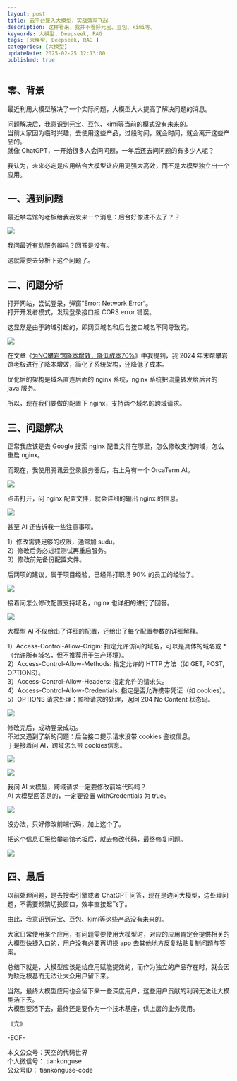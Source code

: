 ```yaml
---
layout: post  
title: 云平台接入大模型，实战效率飞起  
description: 这样看来，我并不看好元宝、豆包、kimi等。  
keywords: 大模型, Deepseek, RAG 
tags: [大模型, Deepseek, RAG ]  
categories: [大模型]  
updateDate: 2025-02-25 12:13:00  
published: true  
---
```



## 零、背景  


最近利用大模型解决了一个实际问题，大模型大大提高了解决问题的消息。  


问题解决后，我意识到元宝、豆包、kimi等当前的模式没有未来的。  
当前大家因为临时兴趣，去使用这些产品，过段时间，就会时间，就会离开这些产品的。  
就像 ChatGPT，一开始很多人会问问题，一年后还去问问题的有多少人呢？  


我认为，未来必定是应用结合大模型让应用更强大高效，而不是大模型独立出一个应用。  


## 一、遇到问题  


最近攀岩馆的老板给我我发来一个消息：后台好像进不去了？？  


![](https://res2025.tiankonguse.com/images/2025/02/25/001.png) 


我问最近有动服务器吗？回答是没有。  


这就需要去分析下这个问题了。  


## 二、问题分析  


打开网站，尝试登录，弹窗”Error: Network Error“。  
打开开发者模式，发现登录接口报 CORS error 错误。  


这显然是由于跨域引起的，即网页域名和后台接口域名不同导致的。  


![](https://res2025.tiankonguse.com/images/2025/02/25/002.png) 


在文章《[为NC攀岩馆降本增效，降低成本70%](https://mp.weixin.qq.com/s/YRS3WSL1tUs85NKTgTpbHA)》中我提到，我 2024 年末帮攀岩馆老板进行了降本增效，简化了系统架构，还降低了成本。  


优化后的架构是域名直连后面的 nginx 系统，nginx 系统把流量转发给后台的 java 服务。  


所以，现在我们要做的配置下 nginx，支持两个域名的跨域请求。  


## 三、问题解决  



正常我应该是去 Google 搜索 nginx 配置文件在哪里，怎么修改支持跨域，怎么重启 nginx。  


而现在，我使用腾讯云登录服务器后，右上角有一个 OrcaTerm AI。  


![](https://res2025.tiankonguse.com/images/2025/02/25/003.png) 


点击打开，问 nginx 配置文件，就会详细的输出 nginx 的信息。  


![](https://res2025.tiankonguse.com/images/2025/02/25/004.png) 



甚至 AI 还告诉我一些注意事项。  


1）修改需要足够的权限，通常加 sudu。  
2）修改后务必进程测试再重启服务。  
3）修改前先备份配置文件。  


后两项的建议，属于项目经验，已经吊打职场 90% 的员工的经验了。  


![](https://res2025.tiankonguse.com/images/2025/02/25/005.png) 


接着问怎么修改配置支持域名，nginx 也详细的进行了回答。  


![](https://res2025.tiankonguse.com/images/2025/02/25/006.png) 


大模型 AI 不仅给出了详细的配置，还给出了每个配置参数的详细解释。  


1）Access-Control-Allow-Origin: 指定允许访问的域名，可以是具体的域名或 *（允许所有域名，但不推荐用于生产环境）。  
2）Access-Control-Allow-Methods: 指定允许的 HTTP 方法（如 GET, POST, OPTIONS）。  
3）Access-Control-Allow-Headers: 指定允许的请求头。  
4）Access-Control-Allow-Credentials: 指定是否允许携带凭证（如 cookies）。  
5）OPTIONS 请求处理：预检请求的处理，返回 204 No Content 状态码。  


![](https://res2025.tiankonguse.com/images/2025/02/25/007.png) 


修改完后，成功登录成功。  
不过又遇到了新的问题：后台接口提示请求没带 cookies 鉴权信息。  
于是接着问 AI，跨域怎么带 cookies信息。  


![](https://res2025.tiankonguse.com/images/2025/02/25/008.png) 


![](https://res2025.tiankonguse.com/images/2025/02/25/009.png) 



我问 AI 大模型，跨域请求一定要修改前端代码吗？  
AI 大模型回答是的，一定要设置 withCredentials 为 true。  


![](https://res2025.tiankonguse.com/images/2025/02/25/010.png) 



没办法，只好修改前端代码，加上这个了。  


把这个信息汇报给攀岩馆老板后，就去修改代码，最终修复问题。  


![](https://res2025.tiankonguse.com/images/2025/02/25/011.png) 


## 四、最后  


以前处理问题，是去搜索引擎或者 ChatGPT 问答，现在是边问大模型，边处理问题，不需要频繁切换窗口，效率直接起飞了。  


由此，我意识到元宝、豆包、kimi等这些产品没有未来的。  


大家日常使用某个应用，有问题需要使用大模型时，对应的应用肯定会提供相关的大模型快捷入口的，用户没有必要再切换 app 去其他地方反复粘贴复制问题与答案。  


总结下就是，大模型应该是给应用赋能提效的，而作为独立的产品存在时，就会因为缺乏根基而无法让大众用户留下来。  


当然，最终大模型应用也会留下来一些深度用户，这些用户贡献的利润无法让大模型活下去。  
大模型要活下去，最终还是要作为一个技术基座，供上层的业务使用。    





《完》  


-EOF-  

本文公众号：天空的代码世界  
个人微信号： tiankonguse  
公众号ID： tiankonguse-code  
  